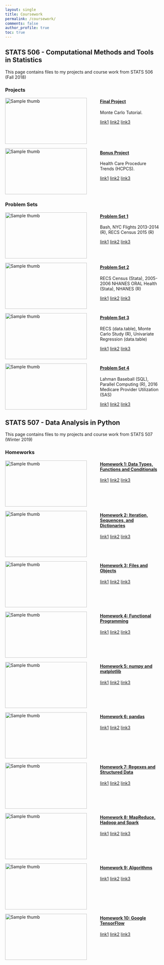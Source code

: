 ```yaml
---
layout: single
title: Coursework
permalink: /coursework/
comments: false
author_profile: true
toc: true
---
```


## STATS 506 - Computational Methods and Tools in Statistics
This page contains files to my projects and course work from STATS 506 (Fall 2018)

### Projects
<a href="./Stats506/Final_Project/index.html">
  <img src="/assets/images/Picture2.png" alt="Sample thumb" align="left" style="width: 266px; height: 150px; padding-right: 40px;">
</a>

#### [Final Project](./Stats506/Final_Project/index.html)
Monte Carlo Tutorial.

[link1]()   [link2]()   [link3]() 
<br clear="left"/>

<a href="./Stats506/Individual_Project/index.html">
  <img src="/assets/images/Picture3.png" alt="Sample thumb" align="left" style="width: 266px; height: 150px; padding-right: 40px;">
</a>

#### [Bonus Project](./Stats506/Individual_Project/index.html)
Health Care Procedure Trends (HCPCS).

[link1]()   [link2]()   [link3]() 
<br clear="left"/>


### Problem Sets
<a href="./Stats506/Homework/Problem_Set_1/index.html">
  <img src="/assets/images/Picture4.png" alt="Sample thumb" align="left" style="width: 266px; height: 150px; padding-right: 40px;">
</a>

#### [Problem Set 1](./Stats506/Homework/Problem_Set_1/index.html)
Bash, NYC Flights 2013-2014 (R), RECS Census 2015 (R)

[link1]()   [link2]()   [link3]() 
<br clear="left"/>

<a href="./Stats506/Homework/Problem_Set_2/index.html">
  <img src="/assets/images/Picture5.png" alt="Sample thumb" align="left" style="width: 266px; height: 150px; padding-right: 40px;">
</a>

#### [Problem Set 2](./Stats506/Homework/Problem_Set_2/index.html)
RECS Census (Stata), 2005-2006 NHANES ORAL Health (Stata), NHANES (R)

[link1]()   [link2]()   [link3]() 
<br clear="left"/>

<a href="./Stats506/Homework/Problem_Set_3/index.html">
  <img src="/assets/images/Picture6.png" alt="Sample thumb" align="left" style="width: 266px; height: 150px; padding-right: 40px;">
</a>

#### [Problem Set 3](./Stats506/Homework/Problem_Set_3/index.html)
RECS (data.table), Monte Carlo Study (R), Univariate Regression (data.table)

[link1]()   [link2]()   [link3]() 
<br clear="left"/>

<a href="./Stats506/Homework/Problem_Set_4/index.html">
  <img src="/assets/images/Picture7.png" alt="Sample thumb" align="left" style="width: 266px; height: 150px; padding-right: 40px;">
</a>

#### [Problem Set 4](./Stats506/Homework/Problem_Set_4/index.html)
Lahman Baseball (SQL), Parallel Computing (R), 2016 Medicare Provider Utilization (SAS)

[link1]()   [link2]()   [link3]() 
<br clear="left"/>

## STATS 507 - Data Analysis in Python
This page contains files to my projects and course work from STATS 507 (Winter 2019)

### Homeworks
<a href="https://nbviewer.jupyter.org/github/israeldi/israeldi.github.io/blob/master/Stats507/Homeworks/israeldi_hw1/israeldi.hw1.ipynb">
  <img src="/assets/images/Picture8.png" alt="Sample thumb" align="left" style="width: 266px; height: 150px; padding-right: 40px;">
</a>

#### [Homework 1: Data Types, Functions and Conditionals](https://nbviewer.jupyter.org/github/israeldi/israeldi.github.io/blob/master/Stats507/Homeworks/israeldi_hw1/israeldi.hw1.ipynb)

[link1]()   [link2]()   [link3]() 
<br clear="left"/>

<a href="https://nbviewer.jupyter.org/github/israeldi/israeldi.github.io/blob/master/Stats507/Homeworks/israeldi_hw2/israeldi.hw2.ipynb">
  <img src="/assets/images/Picture9.png" alt="Sample thumb" align="left" style="width: 266px; height: 150px; padding-right: 40px;">
</a>

#### [Homework 2: Iteration, Sequences, and Dictionaries](https://nbviewer.jupyter.org/github/israeldi/israeldi.github.io/blob/master/Stats507/Homeworks/israeldi_hw2/israeldi.hw2.ipynb)

[link1]()   [link2]()   [link3]() 
<br clear="left"/>

<a href="https://nbviewer.jupyter.org/github/israeldi/israeldi.github.io/blob/master/Stats507/Homeworks/israeldi_hw3/israeldi.hw3.ipynb">
  <img src="/assets/images/Picture10.png" alt="Sample thumb" align="left" style="width: 266px; height: 150px; padding-right: 40px;">
</a>

#### [Homework 3: Files and Objects](https://nbviewer.jupyter.org/github/israeldi/israeldi.github.io/blob/master/Stats507/Homeworks/israeldi_hw3/israeldi.hw3.ipynb)

[link1]()   [link2]()   [link3]() 
<br clear="left"/>

<a href="https://nbviewer.jupyter.org/github/israeldi/israeldi.github.io/blob/master/Stats507/Homeworks/israeldi_hw4/israeldi.hw4.ipynb">
  <img src="/assets/images/Picture11.png" alt="Sample thumb" align="left" style="width: 266px; height: 150px; padding-right: 40px;">
</a>

#### [Homework 4: Functional Programming](https://nbviewer.jupyter.org/github/israeldi/israeldi.github.io/blob/master/Stats507/Homeworks/israeldi_hw4/israeldi.hw4.ipynb)

[link1]()   [link2]()   [link3]() 
<br clear="left"/>


<a href="https://nbviewer.jupyter.org/github/israeldi/israeldi.github.io/blob/master/Stats507/Homeworks/israeldi_hw5/israeldi.hw5.ipynb">
  <img src="/assets/images/Picture12.png" alt="Sample thumb" align="left" style="width: 266px; height: 150px; padding-right: 40px;">
</a>

#### [Homework 5: numpy and matplotlib](https://nbviewer.jupyter.org/github/israeldi/israeldi.github.io/blob/master/Stats507/Homeworks/israeldi_hw5/israeldi.hw5.ipynb)

[link1]()   [link2]()   [link3]() 
<br clear="left"/>


<a href="https://nbviewer.jupyter.org/github/israeldi/israeldi.github.io/blob/master/Stats507/Homeworks/israeldi_hw6/israeldi.hw6.ipynb">
  <img src="/assets/images/Picture13.png" alt="Sample thumb" align="left" style="width: 266px; height: 150px; padding-right: 40px;">
</a>

#### [Homework 6: pandas](https://nbviewer.jupyter.org/github/israeldi/israeldi.github.io/blob/master/Stats507/Homeworks/israeldi_hw6/israeldi.hw6.ipynb)

[link1]()   [link2]()   [link3]() 
<br clear="left"/>

<a href="https://nbviewer.jupyter.org/github/israeldi/israeldi.github.io/blob/master/Stats507/Homeworks/israeldi_hw7/israeldi.hw7.ipynb">
  <img src="/assets/images/Picture14.png" alt="Sample thumb" align="left" style="width: 266px; height: 150px; padding-right: 40px;">
</a>

#### [Homework 7: Regexes and Structured Data](https://nbviewer.jupyter.org/github/israeldi/israeldi.github.io/blob/master/Stats507/Homeworks/israeldi_hw7/israeldi.hw7.ipynb)

[link1]()   [link2]()   [link3]() 
<br clear="left"/>


<a href="https://nbviewer.jupyter.org/github/israeldi/israeldi.github.io/blob/master/Stats507/Homeworks/israeldi_hw8/israeldi.hw8.ipynb">
  <img src="/assets/images/Picture15.png" alt="Sample thumb" align="left" style="width: 266px; height: 150px; padding-right: 40px;">
</a>

#### [Homework 8: MapReduce, Hadoop and Spark](https://nbviewer.jupyter.org/github/israeldi/israeldi.github.io/blob/master/Stats507/Homeworks/israeldi_hw8/israeldi.hw8.ipynb)

[link1]()   [link2]()   [link3]() 
<br clear="left"/>


<a href="https://nbviewer.jupyter.org/github/israeldi/israeldi.github.io/blob/master/Stats507/Homeworks/israeldi_hw9/israeldi.hw9.ipynb">
  <img src="/assets/images/Picture16.png" alt="Sample thumb" align="left" style="width: 266px; height: 150px; padding-right: 40px;">
</a>

#### [Homework 9: Algorithms](https://nbviewer.jupyter.org/github/israeldi/israeldi.github.io/blob/master/Stats507/Homeworks/israeldi_hw9/israeldi.hw9.ipynb)

[link1]()   [link2]()   [link3]() 
<br clear="left"/>


<a href="https://nbviewer.jupyter.org/github/israeldi/israeldi.github.io/blob/master/Stats507/Homeworks/israeldi_hw10/israeldi.hw10.ipynb">
  <img src="/assets/images/Picture17.png" alt="Sample thumb" align="left" style="width: 266px; height: 150px; padding-right: 40px;">
</a>

#### [Homework 10: Google TensorFlow](https://nbviewer.jupyter.org/github/israeldi/israeldi.github.io/blob/master/Stats507/Homeworks/israeldi_hw10/israeldi.hw10.ipynb)

[link1]()   [link2]()   [link3]() 
<br clear="left"/>


